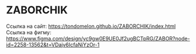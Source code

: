 # ZABORCHIK

Ссылка на сайт: https://tondomelon.github.io/ZABORCHIK/index.html
Ссылка на фигму: https://www.figma.com/design/yc9gw0E9UE0Jf2ugBCTpRG/ZABOR?node-id=2258-13562&t=VDajv6IcfaNiYzOr-1
